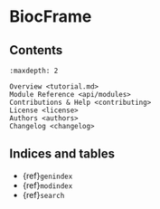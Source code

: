 # BiocFrame

## Contents

```{toctree}
:maxdepth: 2

Overview <tutorial.md>
Module Reference <api/modules>
Contributions & Help <contributing>
License <license>
Authors <authors>
Changelog <changelog>
```

## Indices and tables

- {ref}`genindex`
- {ref}`modindex`
- {ref}`search`

[Sphinx]: http://www.sphinx-doc.org/
[Markdown]: https://daringfireball.net/projects/markdown/
[reStructuredText]: http://www.sphinx-doc.org/en/master/usage/restructuredtext/basics.html
[MyST]: https://myst-parser.readthedocs.io/en/latest/
